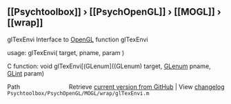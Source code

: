 ## [[Psychtoolbox]] &#8250; [[PsychOpenGL]] &#8250; [[MOGL]] &#8250; [[wrap]]

glTexEnvi  Interface to [OpenGL](OpenGL) function glTexEnvi  
  
usage:  glTexEnvi( target, pname, param )  
  
C function:  void glTexEnvi[(GLenum]((GLenum) target, [GLenum](GLenum) pname, [GLint](GLint) param)  




<div class="code_header" style="text-align:right;">
  <span style="float:left;">Path&nbsp;&nbsp;</span> <span class="counter">Retrieve <a href=
  "https://raw.github.com/Psychtoolbox-3/Psychtoolbox-3/beta/Psychtoolbox/PsychOpenGL/MOGL/wrap/glTexEnvi.m">current version from GitHub</a> | View <a href=
  "https://github.com/Psychtoolbox-3/Psychtoolbox-3/commits/beta/Psychtoolbox/PsychOpenGL/MOGL/wrap/glTexEnvi.m">changelog</a></span>
</div>
<div class="code">
  <code>Psychtoolbox/PsychOpenGL/MOGL/wrap/glTexEnvi.m</code>
</div>

